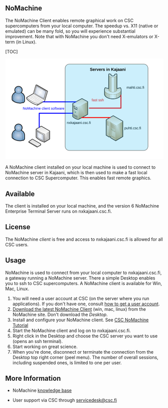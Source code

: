 ## NoMachine

The NoMachine Client enables remote graphical work on CSC supercomputers
from your local computer. The speedup vs.
X11 (native or emulated) can be many fold, so you will experience
substantial improvement. Note that with NoMachine you don't need
X-emulators or X-term (in Linux).

[TOC]

![NoMachine sketch - full description below image](../img/nomachine.svg "NoMachine sketch")

A NoMachine client installed on your local machine is used to connect to
NoMachine server in Kajaani, which is then used to make a fast local connection
to CSC Supercomputer. This enables fast remote graphics.

## Available

The client is installed on your local machine, and the version 6 NoMachine
Enterprise Terminal Server runs on nxkajaani.csc.fi.

## License

The NoMachine *client* is free and access to nxkajaani.csc.fi is
allowed for all CSC users. 

## Usage

NoMachine is used to connect from your local computer
to nxkajaani.csc.fi, a gateway running a NoMachine server. There a simple 
Desktop enables you to ssh to CSC supercomputers. A NoMachine client
is available for Win, Mac, Linux.


1.  You will need a user account at CSC (on the server where you run
    applications). If you don't have one, consult [how to get a user account](/accounts/how-to-create-new-user-account).
2.  [Download the latest NoMachine Client](https://www.nomachine.com/download-enterprise#NoMachine-Enterprise-Client) (win, mac, linux) from the
    NoMachine site. Don't download the _Desktop_.
3.  Install and configure your NoMachine client. See [CSC NoMachine Tutorial]
4.  Start the NoMachine client and log on to nxkajaani.csc.fi.
5.  Right click in the Desktop and choose the CSC server you want to use
    (opens an ssh terminal).
6.  Start working on great science.
7.  When you're done, disconnect or terminate the connection from the
    Desktop top right corner (peel menu). The number of overall sessions,
    including suspended ones, is limited to one per user.

## More Information

* NoMachine [knowledge base](https://www.nomachine.com/knowledge-base)
* User support via CSC through servicedesk@csc.fi

  [CSC NoMachine Tutorial]: /support/tutorials/nomachine-usage
